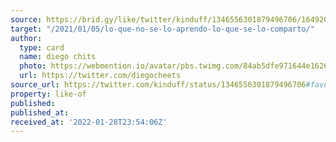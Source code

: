 ```yaml
---
source: https://brid.gy/like/twitter/kinduff/1346556301879496706/1649200994
target: "/2021/01/05/lo-que-no-se-lo-aprendo-lo-que-se-lo-comparto/"
author:
  type: card
  name: diego chits
  photo: https://webmention.io/avatar/pbs.twimg.com/84ab5dfe971644e1626adef259d1e20a6dbd156731fe0d9cc9f74d38ca50fbbb.jpg
  url: https://twitter.com/diegocheets
source_url: https://twitter.com/kinduff/status/1346556301879496706#favorited-by-1649200994
property: like-of
published:
published_at:
received_at: '2022-01-28T23:54:06Z'
---
```



